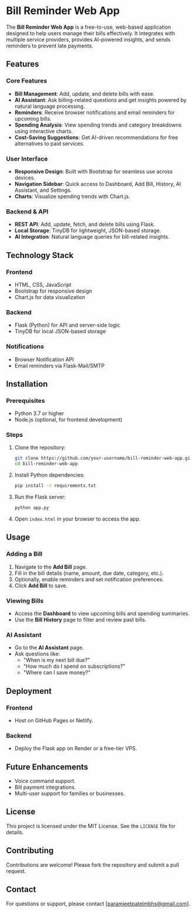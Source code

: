 # Bill Reminder Web App

The **Bill Reminder Web App** is a free-to-use, web-based application designed to help users manage their bills effectively. It integrates with multiple service providers, provides AI-powered insights, and sends reminders to prevent late payments.

## Features

### Core Features
- **Bill Management**: Add, update, and delete bills with ease.
- **AI Assistant**: Ask billing-related questions and get insights powered by natural language processing.
- **Reminders**: Receive browser notifications and email reminders for upcoming bills.
- **Spending Analysis**: View spending trends and category breakdowns using interactive charts.
- **Cost-Saving Suggestions**: Get AI-driven recommendations for free alternatives to paid services.

### User Interface
- **Responsive Design**: Built with Bootstrap for seamless use across devices.
- **Navigation Sidebar**: Quick access to Dashboard, Add Bill, History, AI Assistant, and Settings.
- **Charts**: Visualize spending trends with Chart.js.

### Backend & API
- **REST API**: Add, update, fetch, and delete bills using Flask.
- **Local Storage**: TinyDB for lightweight, JSON-based storage.
- **AI Integration**: Natural language queries for bill-related insights.

## Technology Stack

### Frontend
- HTML, CSS, JavaScript
- Bootstrap for responsive design
- Chart.js for data visualization

### Backend
- Flask (Python) for API and server-side logic
- TinyDB for local JSON-based storage

### Notifications
- Browser Notification API
- Email reminders via Flask-Mail/SMTP

## Installation

### Prerequisites
- Python 3.7 or higher
- Node.js (optional, for frontend development)

### Steps
1. Clone the repository:
   ```bash
   git clone https://github.com/your-username/bill-reminder-web-app.git
   cd bill-reminder-web-app
   ```
2. Install Python dependencies:
   ```bash
   pip install -r requirements.txt
   ```
3. Run the Flask server:
   ```bash
   python app.py
   ```
4. Open `index.html` in your browser to access the app.

## Usage

### Adding a Bill
1. Navigate to the **Add Bill** page.
2. Fill in the bill details (name, amount, due date, category, etc.).
3. Optionally, enable reminders and set notification preferences.
4. Click **Add Bill** to save.

### Viewing Bills
- Access the **Dashboard** to view upcoming bills and spending summaries.
- Use the **Bill History** page to filter and review past bills.

### AI Assistant
- Go to the **AI Assistant** page.
- Ask questions like:
  - "When is my next bill due?"
  - "How much do I spend on subscriptions?"
  - "Where can I save money?"

## Deployment

### Frontend
- Host on GitHub Pages or Netlify.

### Backend
- Deploy the Flask app on Render or a free-tier VPS.

## Future Enhancements
- Voice command support.
- Bill payment integrations.
- Multi-user support for families or businesses.

## License
This project is licensed under the MIT License. See the `LICENSE` file for details.

## Contributing
Contributions are welcome! Please fork the repository and submit a pull request.

## Contact
For questions or support, please contact [paramjeetpatelmbhs@gmail.com].
